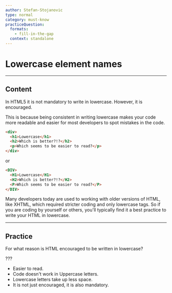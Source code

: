 ```yaml
---
author: Stefan-Stojanovic
type: normal
category: must-know
practiceQuestion:
  formats:
    - fill-in-the-gap
  context: standalone
---
```


# Lowercase element names


---

## Content

In HTML5 it is not mandatory to write in lowercase. However, it is encouraged.

This is because being consistent in writing lowercase makes your code more readable and easier for most developers to spot mistakes in the code.

```html
<div>
  <h1>Lowercase</h1>
  <h2>Which is better?!?</h2>
  <p>Which seems to be easier to read?</p>
</div>

```

or 

```html
<DIV>
  <H1>Lowercase</H1>
  <H2>Which is better?!?</H2>
  <P>Which seems to be easier to read?</P>
</DIV>

```

Many developers today are used to working with older versions of HTML, like XHTML, which required stricter coding and only lowercase tags. So if you are coding by yourself or others, you'll typically find it a best practice to write your HTML in lowercase.


---

## Practice

For what reason is HTML encouraged to be written in lowercase?

???

- Easier to read.
- Code doesn't work in Uppercase letters.
- Lowercase letters take up less space.
- It is not just encouraged, it is also mandatory.
